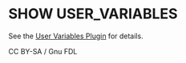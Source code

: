 # SHOW USER\_VARIABLES

See the [User Variables Plugin](../../../plugins/other-plugins/user-variables-plugin.md) for details.

CC BY-SA / Gnu FDL
